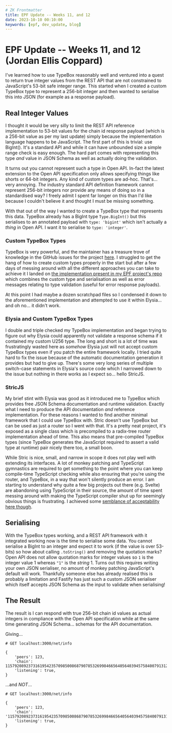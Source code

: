 ```yaml
---
# ZK Frontmatter
title: EPF Update -- Weeks 11, and 12
date: 2023-10-10 00:10:00
keywords: [epf, dev_update, blog]
---
```


[comment]: # (2023-09-18 to 2023-10-01)

# EPF Update -- Weeks 11, and 12 (Jordan Ellis Coppard)

I've learned how to use TypeBox reasonably well and ventured into a quest to return true integer values from the REST API that are not constrained to JavaScript's 53-bit safe integer range. This started when I created a custom TypeBox type to represent a 256-bit integer and then wanted to serialise this into JSON (for example as a response payload).


## Real Integer Values

I thought it would be very silly to limit the REST API reference implementation to 53-bit values for the chain id response payload (which is a 256-bit value as per my last update) simply because the implementation language happens to be JavaScript. The first part of this is trivial: use BigInt(). It's a standard API and while it can have unbounded size a simple range check is easy enough. The hard part comes with representing this type _and_ value in JSON Schema as well as actually doing the validation.

It turns out you cannot represent such a type in Open API. In-fact the latest extension to the Open API specification only allows specifying things like shorts or 64-bit integers. Any kind of custom types are ad-hoc. That's... very annoying. _The_ industry standard API definition framework cannot represent 256-bit integers nor provide any means of doing so in a standardised way? I freely admit I spent far longer on this than I'd like because I couldn't believe it and thought I must be missing something.

With that out of the way I wanted to create a TypeBox type that represents this data. TypeBox already has a BigInt type `Type.BigInt()` but this serialises to an annotated payload with `type: 'bigint'` which isn't actually a _thing_ in Open API. I want it to serialise to `type: 'integer'`.


### Custom TypeBox Types

TypeBox is very powerful, and the maintainer has a treasure trove of knowledge in the GitHub issues for the project [here](https://github.com/sinclairzx81/typebox/issues). I struggled to get the hang of how to create custom types properly in the start but after a few days of messing around with all the different approaches you can take to achieve it I landed on [the implementation present in my EPF project's repo](https://github.com/tsujp/suisu/blob/master/src/u256.ts) which combines the custom type and serialisation as well as error messages relating to type validation (useful for error response payloads).

At this point I had maybe a dozen scratchpad files so I condensed it down to the aforementioned implementation and attempted to use it within Elysia... and oh no... it didn't work.


### Elysia and Custom TypeBox Types

I double and triple checked my TypeBox implementation and began trying to figure out why Elysia could apparently not validate a response schema if it contained my custom U256 type. The long and short is a lot of time was frustratingly wasted here as _somehow_ Elysia just will not accept custom TypeBox types even if you patch the entire framework locally. I tried quite hard to fix the issue because of the automatic documentation generation it provides but had to give up. There's some very long series of multiple switch-case statements in Elysia's source code which I narrowed down to the issue but nothing in there works as I expect so... hello StricJS.


### StricJS

My brief stint with Elysia was good as it introduced me to TypeBox which provides free JSON Schema documentation and runtime validation. Exactly what I need to produce the API documentation _and_ reference implementation. For these reasons I wanted to find another minimal framework that I could use TypeBox with. Stric doesn't use TypeBox but can be used as just a router so I went with that. It's a pretty neat project, it's exposed as a single class which is precompiled to a radix-tree router implementation ahead of time. This also means that pre-compiled TypeBox types (since TypeBox generates the JavaScript required to assert a valid type at runtime) pair nicely there too, a small boon.

While Stric is nice, small, and narrow in scope it does not play well with extending its interfaces. A lot of monkey patching and TypeScript gymnastics are required to get something to the point where you can keep compile-time TypeScript checking while also ensuring that you're using the router, and TypeBox, in a way that won't silently produce an error. I am starting to understand why quite a few big projects out there (e.g. Svelte) are abandoning using TypeScript in their source, the amount of time spent messing around with making the TypeScript compiler shut up for seemingly obvious things is frustrating. I achieved some [semblance of acceptability here though](https://github.com/tsujp/suisu/blob/master/src/typed_router.ts).


## Serialising

With the TypeBox types working, and a REST API framework with it integrated working now is the time to serialise some data. You cannot serialise a BigInt to an integer and expect it to work (if the value is over 53-bits) so how about calling `.toString()` and removing the quotation marks? Open API does not allow quotation marks for integer values so `1` is the integer value 1 whereas `"1"` is the _string_ 1. Turns out this requires writing your own JSON serialiser, no amount of monkey patching JavaScript's default will work. Thankfully someone else has already realised this is probably a limitation and Fastify has just such a custom JSON serialiser which itself accepts JSON Schema as the input to validate when serialising!


## The Result

The result is I can respond with true 256-bit chain id values as actual integers in compliance with the Open API specification while at the same time generating JSON Schema... schemas for the API documentation.

Giving...

```jsonc
# GET localhost:3000/net/info

{
	'peers': 123,
	'chain': 115792089237316195423570985008687907853269984665640564039457584007913129639934,
	'listening': true,
}
```

...and _NOT_...

```jsonc
# GET localhost:3000/net/info

{
	'peers': 123,
	'chain': '115792089237316195423570985008687907853269984665640564039457584007913129639934',
	'listening': true,
}
```
